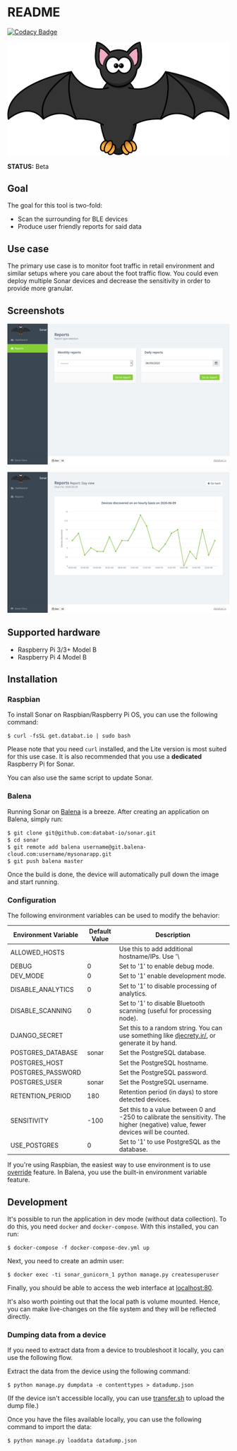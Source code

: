 # README
[![Codacy Badge](https://app.codacy.com/project/badge/Grade/a7436df462dd4d6ea4550098505b6127)](https://www.codacy.com/gh/databat-io/sonar?utm_source=github.com&amp;utm_medium=referral&amp;utm_content=databat-io/sonar&amp;utm_campaign=Badge_Grade)

![](/app/django/analytics/static/img/bat.svg)

**STATUS:** Beta

## Goal

The goal for this tool is two-fold:

 * Scan the surrounding for BLE devices
 * Produce user friendly reports for said data

## Use case

The primary use case is to monitor foot traffic in retail environment and similar setups where you care about the foot traffic flow. You could even deploy multiple Sonar devices and decrease the sensitivity in order to provide more granular.

## Screenshots

![Overview](/img/sonar_date_picker.png?raw=true)

![Daily View](/img/sonar_daily_view.png?raw=true)


## Supported hardware

 * Raspberry Pi 3/3+ Model B
 * Raspberry Pi 4 Model B

## Installation

### Raspbian

To install Sonar on Raspbian/Raspberry Pi OS, you can use the following command:

```
$ curl -fsSL get.databat.io | sudo bash
```

Please note that you need `curl` installed, and the Lite version is most suited for this use case. It is also recommended that you use a **dedicated** Raspberry Pi for Sonar.

You can also use the same script to update Sonar.

### Balena

Running Sonar on [Balena](https://www.balena.io/) is a breeze. After creating an application on Balena, simply run:

```
$ git clone git@github.com:databat-io/sonar.git
$ cd sonar
$ git remote add balena username@git.balena-cloud.com:username/mysonarapp.git
$ git push balena master
```

Once the build is done, the device will automatically pull down the image and start running.

### Configuration

The following environment variables can be used to modify the behavior:

| Environment Variable | Default Value | Description                                                                                                               |
| -------------        | ------------  | -----                                                                                                                     |
| ALLOWED_HOSTS        |               | Use this to add additional hostname/IPs. Use '\                                                                           | ' as the separator for multiple entries. The Balena public hostname is whitelisted by default. |
| DEBUG                | 0             | Set to '1' to enable debug mode.                                                                                          |
| DEV_MODE             | 0             | Set to '1' enable development mode.                                                                                       |
| DISABLE_ANALYTICS    | 0             | Set to '1' to disable processing of analytics.                                                                            |
| DISABLE_SCANNING     | 0             | Set to '1' to disable Bluetooth scanning (useful for processing node).                                                    |
| DJANGO_SECRET        |               | Set this to a random string. You can use something like [djecrety.ir/](https://djecrety.ir), or generate it by hand.      |
| POSTGRES_DATABASE    | sonar         | Set the PostgreSQL database.                                                                                              |
| POSTGRES_HOST        |               | Set the PostgreSQL hostname.                                                                                              |
| POSTGRES_PASSWORD    |               | Set the PostgreSQL password.                                                                                              |
| POSTGRES_USER        | sonar         | Set the PostgreSQL username.                                                                                              |
| RETENTION_PERIOD     | 180           | Retention period (in days) to store detected devices.                                                                     |
| SENSITIVITY          | -100          | Set this to a value between 0 and -250 to calibrate the sensitivity. The higher (negative) value, fewer devices will be counted. |
| USE_POSTGRES         | 0             | Set to '1' to use PostgreSQL as the database.                                                                             |

If you're using Raspbian, the easiest way to use environment is to use [override](https://docs.docker.com/compose/extends/) feature. In Balena, you use the built-in environment variable feature.

## Development

It's possible to run the application in dev mode (without data collection). To do this, you need `docker` and `docker-compose`. With this installed, you can run:

```
$ docker-compose -f docker-compose-dev.yml up
```

Next, you need to create an admin user:

```
$ docker exec -ti sonar_gunicorn_1 python manage.py createsuperuser
```

Finally, you should be able to access the web interface at [localhost:80](http://localhost:80).

It's also worth pointing out that the local path is volume mounted. Hence, you can make live-changes on the file system and they will be reflected directly.

### Dumping data from a device

If you need to extract data from a device to troubleshoot it locally, you can use the following flow.

Extract the data from the device using the following command:

```
$ python manage.py dumpdata -e contenttypes > datadump.json
```

(If the device isn't accessible locally, you can use [transfer.sh](https://www.transfer.sh) to upload the dump file.)

Once you have the files available locally, you can use the following command to import the data:

```
$ python manage.py loaddata datadump.json
```

